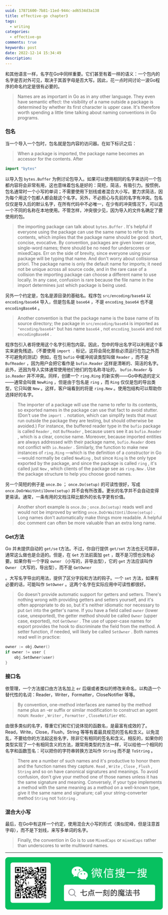 ```yaml
---
uuid: 17871600-7b81-11ed-944c-ad6534d3a138
title: effective-go chapter3
tags:
  - writing
categories:
  - effective-go
comments: true
keywords: post
date: 2022-12-14 15:34:49
description:
---
```


<!--more-->
<!-- 1. 发布前：删除草稿的 uuid -->
<!-- 2. 发布后：补充tag，category -->

和其他语言一样，名字在Go中同样重要。它们甚至有着一样的语义：一个包内的名字是否对外可见，取决于其首字母是否大写。因此，花一点时间讨论一波Go程序的命名约定是很有必要的。

> Names are as important in Go as in any other language. They even have semantic effect: the visibility of a name outside a package is determined by whether its first character is upper case. It's therefore worth spending a little time talking about naming conventions in Go programs.

### 包名

当一个导入一个包时，包名就是包内容的访问器。在如下标识之后：

> When a package is imported, the package name becomes an accessor for the contents. After

```go
import "bytes"
```

以导入包 `bytes.Buffer` 为例讨论包导入。如果可以使用相同的名字来访问一个包都内容将会非常有用，这也意味着包名是好的：简短，简洁，有吸引力。按惯例，包名通常时一个小写的单词；不需要使用下划线或者混合大小写。要力求简洁，因为每个用这个包都人都会敲这个名字。另外，不必担心与先前的名字有冲突。包名仅仅是导入后的默认名字，在所有代码中不必唯一，在少有的冲突情况下，可以选一个不同的名称在本地使用。不管怎样，冲突很少见，因为导入的文件名确定了要使用的包。

> the importing package can talk about `bytes.Buffer` . It's helpful if everyone using the package can use the same name to refer to its contents, which implies that the package name should be good: short, concise, evocative. By convention, packages are given lower case, single-word names; there should be no need for underscores or mixedCaps. Err on the side of brevity, since everyone using your package will be typing that name. And don't worry about collisionsa priori. The package name is only the default name for imports; it need not be unique across all source code, and in the rare case of a collision the importing package can choose a different name to use locally. In any case, confusion is rare because the file name in the import determines just which package is being used.

另外一个约定是，包名是源目录的基础名。程序包 `src/encoding/base64` 以 `encoding/base64` 导入，但是包名是 `base64` ，不是 `encoding_base64` 也不是 `encodingBase64` 。

> Another convention is that the package name is the base name of its source directory; the package in `src/encoding/base64` is imported as `"encoding/base64"` but has name `base64` , not `encoding_base64` and not `encodingBase64` .

程序包引入者将使用这个名字引用包内容。因此，包中的导出名字可以利用这个事实来避免残迹。（不要使用 `import .` 标记，这将会简化那些必须运行在包之外而不可避免的测试）例如，在包 `bufio` 中缓冲阅读类型叫做 `Reader` ，而不是 `BufReader` ，因为用户会把它看作是 `bufio.Reader` 这样是清晰的、简洁的名字。此外，还因为导入实体通常使用他们他们的包名称寻址的， `bufio.Reader` 与 `io.Reader` 并不冲突。同样，创建一个 `ring.Ring` 的新实例——Go中构造的定义——通常会叫做 `NewRing` ，但是由于包名是 `ring` ，而 `Ring` 仅仅是包的导出类型，它只叫做 `New` 。这样，客户端看到的将是 `ring.New` 。使用包结构可以帮助你选择好的名字。

> The importer of a package will use the name to refer to its contents, so exported names in the package can use that fact to avoid stutter. \(Don't use the `import .` notation, which can simplify tests that must run outside the package they are testing, but should otherwise be avoided.\) For instance, the buffered reader type in the `bufio` package is called `Reader` , not `BufReader` , because users see it as `bufio.Reader` , which is a clear, concise name. Moreover, because imported entities are always addressed with their package name, `bufio.Reader` does not conflict with `io.Reader` . Similarly, the function to make new instances of `ring.Ring` —which is the definition of a _constructor_ in Go—would normally be called `NewRing` , but since `Ring` is the only type exported by the package, and since the package is called `ring` , it's called just `New` , which clients of the package see as `ring.New` . Use the package structure to help you choose good names.

另一个简短的例子是 `once.Do` ； `once.Do(setup)` 的可读性很好，写成 `once.DoOrWaitUntilDone(setup)` 并不会有所改善。更长的名字并不会自动变得更易读。通常，一条有用的文档注释比额外的长名字更有价值。

> Another short example is `once.Do` ; `once.Do(setup)` reads well and would not be improved by writing `once.DoOrWaitUntilDone(setup)` . Long names don't automatically make things more readable. A helpful doc comment can often be more valuable than an extra long name.

### Get方法

Go 并未提供自动的 `get/se` t方法。不过，你自行提供 `get/set` 方法也无可厚非，通常这么做也是合适的。但是，在 `Get` 方法前面加 `get` ，既不是习惯也没有必要。如果你有一个字段 `owner` （小写的，非导出型），它的 `get` 方法应该叫作 `Owner` （大写的，导出型），而不是 `GetOwner`

。大写名字导出的用法，提供了区分字段和方法的钩子。一个 `set` 方法，如果有必要的话，可能叫作 `SetOwner` 。这两个名字在实际应用中可读性都很好。

> Go doesn't provide automatic support for getters and setters. There's nothing wrong with providing getters and setters yourself, and it's often appropriate to do so, but it's neither idiomatic nor necessary to put `Get` into the getter's name. If you have a field called `owner` \(lower case, unexported\), the getter method should be called `Owner` \(upper case, exported\), not `GetOwner` . The use of upper-case names for export provides the hook to discriminate the field from the method. A setter function, if needed, will likely be called `SetOwner` . Both names read well in practice:

```go
owner := obj.Owner()
if owner != user {
    obj.SetOwner(user)
}
```

### 接口名

依管理，一个方法接口由方法名加上 `er` 后缀或者类似的修改来命名，以构造一个替代性的名词：Reader，Writer，Formatter，CloseNotifier 等等。

> By convention, one-method interfaces are named by the method name plus an -er suffix or similar modification to construct an agent noun: `Reader` , `Writer` , `Formatter` , `CloseNotifier` etc.

由很多类似的名字，尊重它们和它们说体现的函数名，是最富有成效的了。Read，Write，Close，Flush，String 等等有着最具规范的签名和含义。以免混乱，不要给你的方法起这些名字，除非它有相同的签名和含义。相反的，如果你的类型实现了一个有相同含义的方法，跟常用类型的方法一样，可以给他一个相同的名字和函数签名：可以把你的字符串转换方法叫作 `String` 而不是 `ToString` 。

> There are a number of such names and it's productive to honor them and the function names they capture. `Read` , `Write` , `Close` , `Flush` , `String` and so on have canonical signatures and meanings. To avoid confusion, don't give your method one of those names unless it has the same signature and meaning. Conversely, if your type implements a method with the same meaning as a method on a well-known type, give it the same name and signature; call your string-converter method `String` not `ToString` .

### 混合大小写

最后，在Go中有这样一个约定，使用混合大小写的形式（类似驼峰，但是注意首字母），而不是下划线，来写多单词的名字。

> Finally, the convention in Go is to use `MixedCaps` or `mixedCaps` rather than underscores to write multiword names.


---
![20200131220947.png](source/assets/images/leunggeorge.github.io-image-9%201%201.png)
